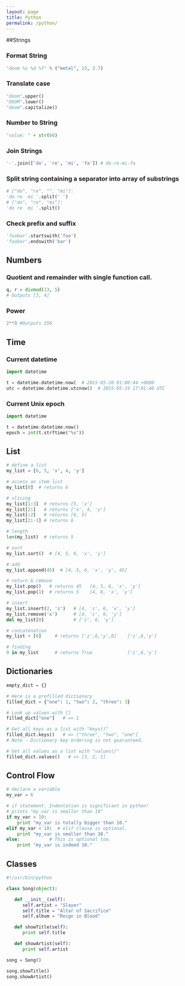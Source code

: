 ```yaml
---
layout: page
title: Python
permalink: /python/
---
```


##Strings

### Format String

```python
"doom %s %d %f" % ("metal", 13, 3.7)
```

### Translate case

```python
"doom".upper()
"DOOM".lower()
"doom".capitalize()
```

### Number to String

```python
"value: " + str(66)
```

### Join Strings

```python
'-'.join(['do', 're', 'mi', 'fa']) # do-re-mi-fa
```

### Split string containing a separator into array of substrings

```python
# ["do", "re", "", "mi"]:
'do re  mi '.split(' ')
# ["do", "re", "mi"]:
'do re  mi '.split()
```

### Check prefix and suffix
```python
'foobar'.startswith('foo')
'foobar'.endswith('bar')
```

## Numbers

### Quotient and remainder with single function call.

```python
q, r = divmod(13, 5)
# Outputs [3, 4]
```
### Power

```python
2**8 #Outputs 256
```

## Time

### Current datetime
```python
import datetime

t = datetime.datetime.now(  # 2015-05-20 01:00:44 +0800
utc = datetime.datetime.utcnow()  # 2015-05-19 17:01:46 UTC
```

### Current Unix epoch

```python
import datetime

t = datetime.datetime.now()
epoch = int(t.strftime("%s"))
```

## List

```python
# define a list
my_list = [6, 5, 'x', 4, 'y']

# access an item list
my_list[0]  # returns 6

# slicing
my_list[1:3]  # returns [5, 'x']
my_list[2:]   # returns ['x', 4, 'y']
my_list[:2]   # returns [6, 5]
my_list[2:-1] # returns 6

# length
len(my_list)  # returns 5

# sort
my_list.sort()  # [4, 5, 6, 'x', 'y']

# add
my_list.append(45)  # [4, 5, 6, 'x', 'y', 45]

# return & remove
my_list.pop()   # returns 45   [4, 5, 6, 'x', 'y']
my_list.pop(1)  # returns 5    [4, 6, 'x', 'y']

# insert
my_list.insert(2, 'z')   # [4, 'z', 6, 'x', 'y']
my_list.remove('x')      # [4, 'z', 6, 'y']
del my_list[0]           # ['z', 6, 'y']

# concatenation
my_list + [0]     # returns ['z',6,'y',0]    ['z',6,'y']

# finding
9 in my_list      # returns True             ['z',6,'y']
```

## Dictionaries

```python
empty_dict = {}

# Here is a prefilled dictionary
filled_dict = {"one": 1, "two": 2, "three": 3}

# Look up values with []
filled_dict["one"]   # => 1

# Get all keys as a list with "keys()"
filled_dict.keys()   # => ["three", "two", "one"]
# Note - Dictionary key ordering is not guaranteed.

# Get all values as a list with "values()"
filled_dict.values()   # => [3, 2, 1]
```

## Control Flow

```python
# declare a variable
my_var = 6

# if statement. Indentation is significant in python!
# prints "my_var is smaller than 10"
if my_var > 10:
    print "my_var is totally bigger than 10."
elif my_var < 10:  # elif clause is optional.
    print "my_var is smaller than 10."
else:           # This is optional too.
    print "my_var is indeed 10."

```

## Classes

```python
#!/usr/bin/python

class Song(object):

   def __init__(self):
      self.artist = "Slayer"
      self.title = "Altar of Sacrifice"
      self.album = "Reign in Blood"

   def showTitle(self):
      print self.title

   def showArtist(self):
      print self.artist

song = Song()

song.showTitle()
song.showArtist()
```
